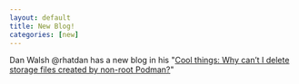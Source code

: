 ```yaml
---
layout: default
title: New Blog!
categories: [new]
---
```

 Dan Walsh @rhatdan has a new blog in his "[Cool things: Why can’t I delete storage files created by non-root Podman?](https://podman.io/blogs/2018/10/03/podman-remove-content-homedir.html)"
